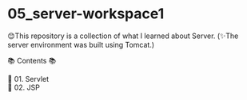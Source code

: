 # 05_server-workspace1

😊This repository is a collection of what I learned about Server.
(✨The server environment was built using Tomcat.)

📚 Contents 📚

🌱 01. Servlet <br>
🌱 02. JSP
